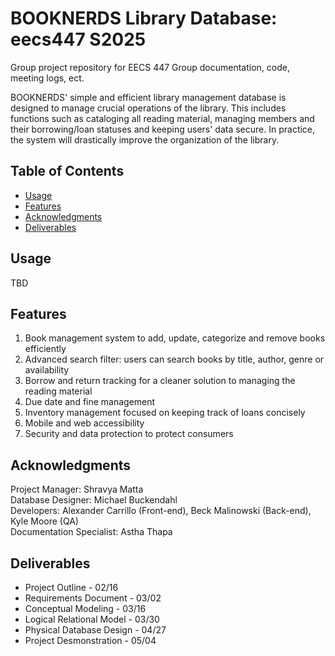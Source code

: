 # BOOKNERDS Library Database: eecs447 S2025

Group project repository for EECS 447
Group documentation, code, meeting logs, ect.

BOOKNERDS' simple and efficient library management database is designed to manage crucial operations of the library. This includes functions such as cataloging all reading material, managing members and their borrowing/loan statuses and keeping users' data secure. In practice, the system will drastically improve the organization of the library.

## Table of Contents
- [Usage](#usage)
- [Features](#features)
- [Acknowledgments](#acknowledgments)
- [Deliverables](*deliverables)

## Usage
TBD

## Features
1. Book management system to add, update, categorize and remove books efficiently
2. Advanced search filter: users can search books by title, author, genre or availability
3. Borrow and return tracking for a cleaner solution to managing the reading material
4. Due date and fine management
5. Inventory management focused on keeping track of loans concisely
6. Mobile and web accessibility
7. Security and data protection to protect consumers

## Acknowledgments
Project Manager: Shravya Matta\
Database Designer: Michael Buckendahl\
Developers: Alexander Carrillo (Front-end), Beck Malinowski (Back-end), Kyle Moore (QA)\
Documentation Specialist: Astha Thapa

## Deliverables
- Project Outline - 02/16
- Requirements Document - 03/02
- Conceptual Modeling - 03/16
- Logical Relational Model - 03/30
- Physical Database Design - 04/27
- Project Desmonstration - 05/04
